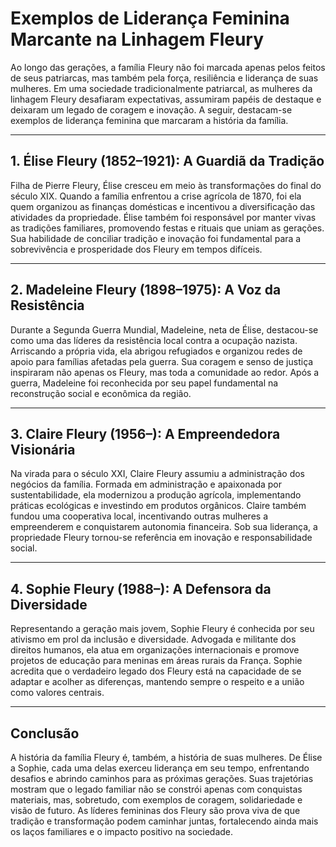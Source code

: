 # Exemplos de Liderança Feminina Marcante na Linhagem Fleury

Ao longo das gerações, a família Fleury não foi marcada apenas pelos feitos de seus patriarcas, mas também pela força, resiliência e liderança de suas mulheres. Em uma sociedade tradicionalmente patriarcal, as mulheres da linhagem Fleury desafiaram expectativas, assumiram papéis de destaque e deixaram um legado de coragem e inovação. A seguir, destacam-se exemplos de liderança feminina que marcaram a história da família.

---

## 1. **Élise Fleury (1852–1921): A Guardiã da Tradição**

Filha de Pierre Fleury, Élise cresceu em meio às transformações do final do século XIX. Quando a família enfrentou a crise agrícola de 1870, foi ela quem organizou as finanças domésticas e incentivou a diversificação das atividades da propriedade. Élise também foi responsável por manter vivas as tradições familiares, promovendo festas e rituais que uniam as gerações. Sua habilidade de conciliar tradição e inovação foi fundamental para a sobrevivência e prosperidade dos Fleury em tempos difíceis.

---

## 2. **Madeleine Fleury (1898–1975): A Voz da Resistência**

Durante a Segunda Guerra Mundial, Madeleine, neta de Élise, destacou-se como uma das líderes da resistência local contra a ocupação nazista. Arriscando a própria vida, ela abrigou refugiados e organizou redes de apoio para famílias afetadas pela guerra. Sua coragem e senso de justiça inspiraram não apenas os Fleury, mas toda a comunidade ao redor. Após a guerra, Madeleine foi reconhecida por seu papel fundamental na reconstrução social e econômica da região.

---

## 3. **Claire Fleury (1956–): A Empreendedora Visionária**

Na virada para o século XXI, Claire Fleury assumiu a administração dos negócios da família. Formada em administração e apaixonada por sustentabilidade, ela modernizou a produção agrícola, implementando práticas ecológicas e investindo em produtos orgânicos. Claire também fundou uma cooperativa local, incentivando outras mulheres a empreenderem e conquistarem autonomia financeira. Sob sua liderança, a propriedade Fleury tornou-se referência em inovação e responsabilidade social.

---

## 4. **Sophie Fleury (1988–): A Defensora da Diversidade**

Representando a geração mais jovem, Sophie Fleury é conhecida por seu ativismo em prol da inclusão e diversidade. Advogada e militante dos direitos humanos, ela atua em organizações internacionais e promove projetos de educação para meninas em áreas rurais da França. Sophie acredita que o verdadeiro legado dos Fleury está na capacidade de se adaptar e acolher as diferenças, mantendo sempre o respeito e a união como valores centrais.

---

## **Conclusão**

A história da família Fleury é, também, a história de suas mulheres. De Élise a Sophie, cada uma delas exerceu liderança em seu tempo, enfrentando desafios e abrindo caminhos para as próximas gerações. Suas trajetórias mostram que o legado familiar não se constrói apenas com conquistas materiais, mas, sobretudo, com exemplos de coragem, solidariedade e visão de futuro. As líderes femininas dos Fleury são prova viva de que tradição e transformação podem caminhar juntas, fortalecendo ainda mais os laços familiares e o impacto positivo na sociedade.